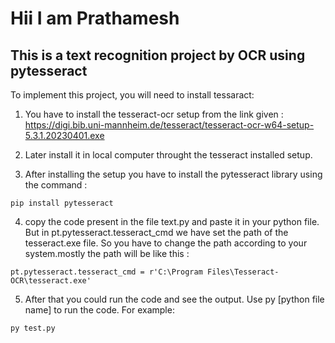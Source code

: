 # Hii I am Prathamesh
## This is a text recognition project by OCR using pytesseract

To implement this project, you will need to install tessaract:
 1. You have to install the tesseract-ocr setup from the link given : https://digi.bib.uni-mannheim.de/tesseract/tesseract-ocr-w64-setup-5.3.1.20230401.exe
 2. Later install it in local computer throught the tesseract installed setup.

 3. After installing the setup you have to install the pytesseract library using the command : 
 ```terminal
 pip install pytesseract
 ```

 4. copy the code present in the file text.py and paste it in your python file. But in pt.pytesseract.tesseract_cmd we have set the path of the tesseract.exe file. So you have to change the path according to your system.mostly the path will be like this : 
```
pt.pytesseract.tesseract_cmd = r'C:\Program Files\Tesseract-OCR\tesseract.exe'
```
     

 5. After that you could run the code and see the output. Use py [python file name] to run the code. For example: 
```terminal
py test.py
```
